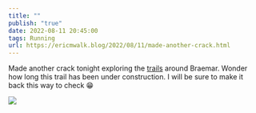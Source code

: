 ```yaml
---
title: ""
publish: "true"
date: 2022-08-11 20:45:00
tags: Running
url: https://ericmwalk.blog/2022/08/11/made-another-crack.html
---
```


Made another crack tonight exploring the [trails](http://www.strava.com/activities/7623372037) around Braemar. Wonder how long this trail has been under construction. I will be sure to make it back this way to check 😁

![](https://ericmwalk.blog/uploads/2022/a4e6aee0ab.jpg)